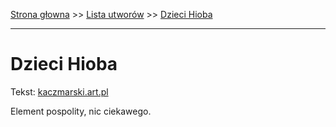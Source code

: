 [Strona głowna](../index.md) >> [Lista utworów](../list.md) >> [Dzieci Hioba](135.md)

---

# Dzieci Hioba

Tekst: [kaczmarski.art.pl](https://www.kaczmarski.art.pl/tworczosc/wiersze/dzieci-hioba/)

Element pospolity, nic ciekawego.